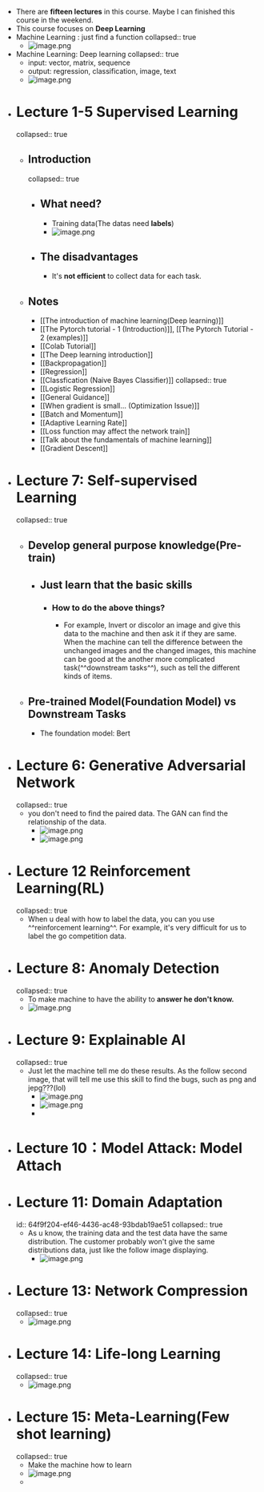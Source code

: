 - There are **fifteen lectures** in this course. Maybe I can finished this course in the weekend.
- This course focuses on **Deep Learning**
- Machine Learning : just find a function
  collapsed:: true
	- ![image.png](../assets/image_1694102662611_0.png)
- Machine Learning: Deep learning
  collapsed:: true
	- input: vector, matrix, sequence
	- output: regression, classification, image, text
	- ![image.png](../assets/image_1694102734812_0.png)
- # Lecture 1-5 Supervised Learning
  collapsed:: true
	- ## Introduction
	  collapsed:: true
		- ## What need?
			- Training data(The datas need **labels**)
			- ![image.png](../assets/image_1694102854815_0.png)
		- ## The disadvantages
			- It's **not efficient** to collect data for each task.
	- ## Notes
		- [[The introduction of machine learning(Deep learning)]]
		- [[The Pytorch tutorial - 1 (Introduction)]], [[The Pytorch Tutorial - 2 (examples)]]
		- [[Colab Tutorial]]
		- [[The Deep learning introduction]]
		- [[Backpropagation]]
		- [[Regression]]
		- [[Classfication (Naive Bayes Classifier)]]
		  collapsed:: true
		- [[Logistic Regression]]
		- [[General Guidance]]
		- [[When gradient is small... (Optimization Issue)]]
		- [[Batch and Momentum]]
		- [[Adaptive Learning Rate]]
		- [[Loss function may affect the network train]]
		- [[Talk about the fundamentals of machine learning]]
		- [[Gradient Descent]]
- # Lecture 7: Self-supervised Learning
  collapsed:: true
	- ## Develop general purpose knowledge(**Pre-train**)
		- ## Just learn that the basic skills
			- ### How to do the above things?
				- For example, Invert or discolor an image and give this data to the machine and then ask it if they are same. When the machine can tell the difference between the unchanged images and the changed images, this machine can be good at the another more complicated task(^^downstream tasks^^), such as tell the different kinds of items.
	- ## Pre-trained Model(Foundation Model) vs Downstream Tasks
		- The foundation model: Bert
- # Lecture 6: Generative Adversarial Network
  collapsed:: true
	- you don't need to find the paired data. The GAN can find the relationship of the data.
		- ![image.png](../assets/image_1694102958189_0.png)
		- ![image.png](../assets/image_1694101472436_0.png)
- # Lecture 12 Reinforcement Learning(RL)
  collapsed:: true
	- When u deal with how to label the data, you can you use ^^reinforcement learning^^. For example, it's very difficult for us to label the go competition data.
- # Lecture 8: Anomaly Detection
  collapsed:: true
	- To make machine to have the ability to **answer he don't know.**
	- ![image.png](../assets/image_1694101672974_0.png)
- # Lecture 9: Explainable AI
  collapsed:: true
	- Just let the machine tell me do these results. As the follow second image, that will tell me use this skill to find the bugs, such as png and jepg???(lol)
		- ![image.png](../assets/image_1694101746099_0.png)
		- ![image.png](../assets/image_1694101915012_0.png)
		-
- # Lecture 10：Model Attack: Model Attach
- # Lecture 11: Domain Adaptation
  id:: 64f9f204-ef46-4436-ac48-93bdab19ae51
  collapsed:: true
	- As u know, the training data and the test data have the same distribution. The customer probably won't give the same distributions data, just like the follow image displaying.
		- ![image.png](../assets/image_1694102224671_0.png)
- # Lecture 13: Network Compression
  collapsed:: true
	- ![image.png](../assets/image_1694102263370_0.png)
- # Lecture 14: Life-long Learning
  collapsed:: true
	- ![image.png](../assets/image_1694102319013_0.png)
- # Lecture 15: Meta-Learning(Few shot learning)
  collapsed:: true
	- Make the machine how to learn
	- ![image.png](../assets/image_1694102393965_0.png)
	-